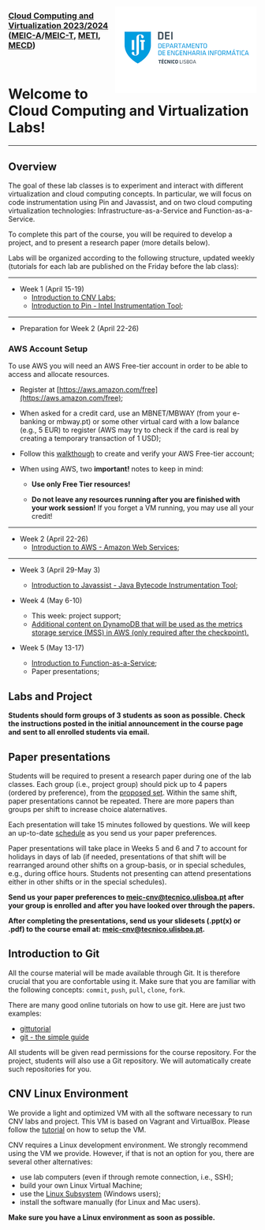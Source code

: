 <a href="https://dei.tecnico.ulisboa.pt/"><img style="float: right;" src="res/logodei.png"></a>

### [Cloud Computing and Virtualization 2023/2024](https://fenix.tecnico.ulisboa.pt/disciplinas/AVExe23/2023-2024/2-semestre) ([MEIC-A](https://fenix.tecnico.ulisboa.pt/cursos/meic-a)/[MEIC-T](https://fenix.tecnico.ulisboa.pt/meic-t), [METI](https://fenix.tecnico.ulisboa.pt/merc), [MECD](https://fenix.tecnico.ulisboa.pt/cursos/mecd))

&nbsp;
&nbsp;
&nbsp;
&nbsp;

# Welcome to Cloud Computing and Virtualization Labs!

---

## Overview

The goal of these lab classes is to experiment and interact with different virtualization and cloud computing concepts. In particular, we will focus on code instrumentation using Pin and Javassist, and on two cloud computing virtualization technologies: Infrastructure-as-a-Service and Function-as-a-Service.

To complete this part of the course, you will be required to develop a project, and to present a research paper (more details below).

Labs will be organized according to the following structure, updated weekly (tutorials for each lab are published on the Friday before the lab class):

---
- Week 1 (April 15-19)
    - [Introduction to CNV Labs](README.md);
    - [Introduction to Pin - Intel Instrumentation Tool](labs/lab-pin/README.md);


---
- Preparation for Week 2 (April 22-26)
### AWS Account Setup

To use AWS you will need an AWS Free-tier account in order to be able to access and allocate resources. 

- Register at [https://aws.amazon.com/free](https://aws.amazon.com/free);

- When asked for a credit card, use an MBNET/MBWAY (from your e-banking or mbway.pt) or some other virtual card with a low balance (e.g., 5 EUR) to register (AWS may try to check if the card is real by creating a temporary transaction of 1 USD);

- Follow this [walkthough](https://gitlab.rnl.tecnico.ulisboa.pt/cnv/cnv24/-/blob/master/labs/lab-aws/res/create-verify-aws-free-tier-account.pdf) to create and verify your AWS Free-tier account;

- When using AWS, two **important!** notes to keep in mind:

    - **Use only Free Tier resources!**

    - **Do not leave any resources running after you are finished with your work session!** If you forget a VM running, you may use all your credit!

---



- Week 2 (April 22-26)
    - [Introduction to AWS - Amazon Web Services](labs/lab-aws/README.md);
---

- Week 3 (April 29-May 3)
    - [Introduction to Javassist - Java Bytecode Instrumentation Tool](labs/lab-javassist/README.md);


- Week 4 (May 6-10)
    - This week: project support;
    - [Additional content on DynamoDB 
    that will be used as the metrics storage service (MSS) in AWS (only required after the checkpoint).](https://gitlab.rnl.tecnico.ulisboa.pt/cnv/cnv24/-/blob/master/labs/lab-aws/README_dynamodb.md)


- Week 5 (May 13-17)
    - [Introduction to Function-as-a-Service](labs/lab-faas/README.md);
   - Paper presentations;
    <!--
    - Checkpoint evaluation and feedback;
    -->


## Labs and Project

**Students should form groups of 3 students as soon as possible. Check the instructions posted in the initial announcement in the course page and sent to all enrolled students via email.**


## Paper presentations

Students will be required to present a research paper during one of the lab classes. Each group (i.e., project group) should pick up to 4 papers (ordered by preference), from the [proposed set](https://gitlab.rnl.tecnico.ulisboa.pt/cnv/cnv24/-/blob/master/papers/). Within the same shift, paper presentations cannot be repeated. There are more papers than groups per shift to increase choice alaternatives.


Each presentation will take 15 minutes followed by questions. 
We will keep an up-to-date [schedule](https://docs.google.com/spreadsheets/d/1LHJuOwjoHBzm6ETywe1Mzf2s93ISe-9MTpOxEo7sPio/edit?usp=sharing) as you send us your paper preferences.


Paper presentations will take place in Weeks 5 and 6 and 7 to account for holidays in days of lab (if needed, presentations of that shift will be rearranged around other shifts on a group-basis, or in special schedules, e.g., during office hours. Students not presenting can attend presentations either in other shifts or in the special schedules).


**Send us your paper preferences to meic-cnv@tecnico.ulisboa.pt after your group is enrolled and after you have looked over through the papers.**

**After completing the presentations, send us your slidesets (.ppt(x) or .pdf) to the course email at: meic-cnv@tecnico.ulisboa.pt.**


## Introduction to Git

All the course material will be made available through Git. It is therefore crucial that you are confortable using it. Make sure that you are familiar with the following concepts: `commit`, `push`, `pull`, `clone`, `fork`.

There are many good online tutorials on how to use git. Here are just two examples:
- [gittutorial](https://git-scm.com/docs/gittutorial)
- [git - the simple guide](https://rogerdudler.github.io/git-guide/)

All students will be given read permissions for the course repository. For the project, students will also use a Git repository. We will automatically create such repositories for you.

## CNV Linux Environment

We provide a light and optimized VM with all the software necessary to run CNV labs and project. This VM is based on Vagrant and VirtualBox. Please follow the [tutorial](vm/README.md) on how to setup the VM.

CNV requires a Linux development environment. We strongly recommend using the VM we provide. However, if that is not an option for you, there are several other alternatives:
- use lab computers (even if through remote connection, i.e., SSH);
- build your own Linux Virtual Machine;
- use the [Linux Subsystem](https://docs.microsoft.com/en-us/windows/wsl/install) (Windows users);
- install the software manually (for Linux and Mac users).

**Make sure you have a Linux environment as soon as possible.**

<!--
## Contacts and Lab Office Hours

For any questions, please send an email to [meic-cnv@tecnico.ulisboa.pt](mailto:meic-cnv@tecnico.ulisboa.pt).

In alternative, there are also office hours:

- Tue 08h00 to 11h00, Alameda, INESC-ID 604;
- Wed 11h30 to 13h00, Tagus, 2-N3.15;
- Thu 08h00 to 11h00, Alameda, INESC-ID 604;
- Fri 11h30 to 13h00, Tagus, 2-N3.15;

Zoom link: https://videoconf-colibri.zoom.us/j/9056821599?pwd=d3JjYXQyY05iQ2RNYWVTN3VzSTJndz09

-->
